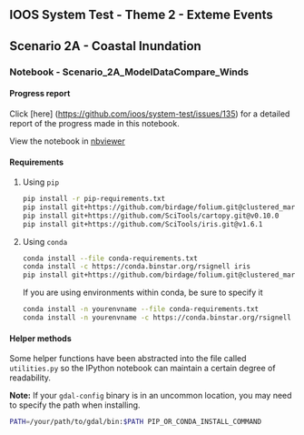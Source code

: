 ## IOOS System Test - Theme 2 - Exteme Events

## Scenario 2A - Coastal Inundation

### Notebook - Scenario_2A_ModelDataCompare_Winds

#### Progress report
Click [here] (https://github.com/ioos/system-test/issues/135) for a detailed report of the progress made in this notebook.

View the notebook in [nbviewer](http://nbviewer.ipython.org/github/ioos/system-test/blob/master/Theme_2_Extreme_Events/Scenario_2A_Coastal_Inundation/Scenario_2A_ModelDataCompare_Winds/Scenario_2A_Model_Obs_Compare_Winds.ipynb)

#### Requirements

1. Using `pip`
    ```bash
    pip install -r pip-requirements.txt
    pip install git+https://github.com/birdage/folium.git@clustered_markers#egg=folium --upgrade
    pip install git+https://github.com/SciTools/cartopy.git@v0.10.0
    pip install git+https://github.com/SciTools/iris.git@v1.6.1
    ```

2. Using `conda`
    ```bash
    conda install --file conda-requirements.txt
    conda install -c https://conda.binstar.org/rsignell iris
    pip install git+https://github.com/birdage/folium.git@clustered_markers#egg=folium --upgrade
    ```
    If you are using environments within conda, be sure to specify it
    ```bash
    conda install -n yourenvname --file conda-requirements.txt
    conda install -n yourenvname -c https://conda.binstar.org/rsignell iris
    ```

#### Helper methods

Some helper functions have been abstracted into the file called `utilities.py`
so the IPython notebook can maintain a certain degree of readability.

**Note:** If your `gdal-config` binary is in an uncommon location, you may need
to specify the path when installing.
```bash
PATH=/your/path/to/gdal/bin:$PATH PIP_OR_CONDA_INSTALL_COMMAND
```
